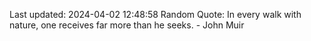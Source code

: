 Last updated: 2024-04-02 12:48:58
Random Quote: In every walk with nature, one receives far more than he seeks. - John Muir